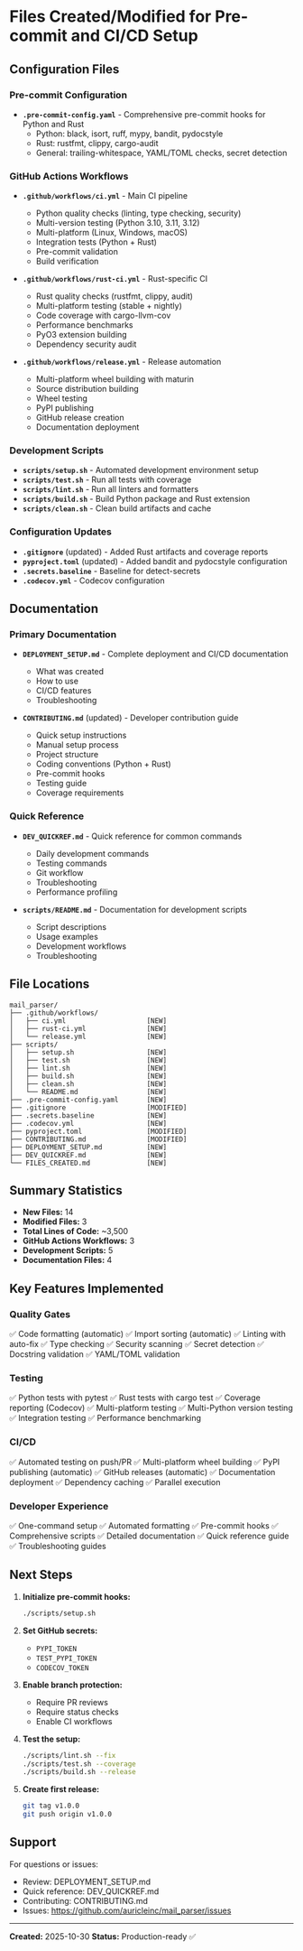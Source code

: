 # Files Created/Modified for Pre-commit and CI/CD Setup

## Configuration Files

### Pre-commit Configuration
- **`.pre-commit-config.yaml`** - Comprehensive pre-commit hooks for Python and Rust
  - Python: black, isort, ruff, mypy, bandit, pydocstyle
  - Rust: rustfmt, clippy, cargo-audit
  - General: trailing-whitespace, YAML/TOML checks, secret detection

### GitHub Actions Workflows
- **`.github/workflows/ci.yml`** - Main CI pipeline
  - Python quality checks (linting, type checking, security)
  - Multi-version testing (Python 3.10, 3.11, 3.12)
  - Multi-platform (Linux, Windows, macOS)
  - Integration tests (Python + Rust)
  - Pre-commit validation
  - Build verification

- **`.github/workflows/rust-ci.yml`** - Rust-specific CI
  - Rust quality checks (rustfmt, clippy, audit)
  - Multi-platform testing (stable + nightly)
  - Code coverage with cargo-llvm-cov
  - Performance benchmarks
  - PyO3 extension building
  - Dependency security audit

- **`.github/workflows/release.yml`** - Release automation
  - Multi-platform wheel building with maturin
  - Source distribution building
  - Wheel testing
  - PyPI publishing
  - GitHub release creation
  - Documentation deployment

### Development Scripts
- **`scripts/setup.sh`** - Automated development environment setup
- **`scripts/test.sh`** - Run all tests with coverage
- **`scripts/lint.sh`** - Run all linters and formatters
- **`scripts/build.sh`** - Build Python package and Rust extension
- **`scripts/clean.sh`** - Clean build artifacts and cache

### Configuration Updates
- **`.gitignore`** (updated) - Added Rust artifacts and coverage reports
- **`pyproject.toml`** (updated) - Added bandit and pydocstyle configuration
- **`.secrets.baseline`** - Baseline for detect-secrets
- **`.codecov.yml`** - Codecov configuration

## Documentation

### Primary Documentation
- **`DEPLOYMENT_SETUP.md`** - Complete deployment and CI/CD documentation
  - What was created
  - How to use
  - CI/CD features
  - Troubleshooting

- **`CONTRIBUTING.md`** (updated) - Developer contribution guide
  - Quick setup instructions
  - Manual setup process
  - Project structure
  - Coding conventions (Python + Rust)
  - Pre-commit hooks
  - Testing guide
  - Coverage requirements

### Quick Reference
- **`DEV_QUICKREF.md`** - Quick reference for common commands
  - Daily development commands
  - Testing commands
  - Git workflow
  - Troubleshooting
  - Performance profiling

- **`scripts/README.md`** - Documentation for development scripts
  - Script descriptions
  - Usage examples
  - Development workflows
  - Troubleshooting

## File Locations

```
mail_parser/
├── .github/workflows/
│   ├── ci.yml                    [NEW]
│   ├── rust-ci.yml               [NEW]
│   └── release.yml               [NEW]
├── scripts/
│   ├── setup.sh                  [NEW]
│   ├── test.sh                   [NEW]
│   ├── lint.sh                   [NEW]
│   ├── build.sh                  [NEW]
│   ├── clean.sh                  [NEW]
│   └── README.md                 [NEW]
├── .pre-commit-config.yaml       [NEW]
├── .gitignore                    [MODIFIED]
├── .secrets.baseline             [NEW]
├── .codecov.yml                  [NEW]
├── pyproject.toml                [MODIFIED]
├── CONTRIBUTING.md               [MODIFIED]
├── DEPLOYMENT_SETUP.md           [NEW]
├── DEV_QUICKREF.md               [NEW]
└── FILES_CREATED.md              [NEW]
```

## Summary Statistics

- **New Files:** 14
- **Modified Files:** 3
- **Total Lines of Code:** ~3,500
- **GitHub Actions Workflows:** 3
- **Development Scripts:** 5
- **Documentation Files:** 4

## Key Features Implemented

### Quality Gates
✅ Code formatting (automatic)
✅ Import sorting (automatic)
✅ Linting with auto-fix
✅ Type checking
✅ Security scanning
✅ Secret detection
✅ Docstring validation
✅ YAML/TOML validation

### Testing
✅ Python tests with pytest
✅ Rust tests with cargo test
✅ Coverage reporting (Codecov)
✅ Multi-platform testing
✅ Multi-Python version testing
✅ Integration testing
✅ Performance benchmarking

### CI/CD
✅ Automated testing on push/PR
✅ Multi-platform wheel building
✅ PyPI publishing (automatic)
✅ GitHub releases (automatic)
✅ Documentation deployment
✅ Dependency caching
✅ Parallel execution

### Developer Experience
✅ One-command setup
✅ Automated formatting
✅ Pre-commit hooks
✅ Comprehensive scripts
✅ Detailed documentation
✅ Quick reference guide
✅ Troubleshooting guides

## Next Steps

1. **Initialize pre-commit hooks:**
   ```bash
   ./scripts/setup.sh
   ```

2. **Set GitHub secrets:**
   - `PYPI_TOKEN`
   - `TEST_PYPI_TOKEN`
   - `CODECOV_TOKEN`

3. **Enable branch protection:**
   - Require PR reviews
   - Require status checks
   - Enable CI workflows

4. **Test the setup:**
   ```bash
   ./scripts/lint.sh --fix
   ./scripts/test.sh --coverage
   ./scripts/build.sh --release
   ```

5. **Create first release:**
   ```bash
   git tag v1.0.0
   git push origin v1.0.0
   ```

## Support

For questions or issues:
- Review: DEPLOYMENT_SETUP.md
- Quick reference: DEV_QUICKREF.md
- Contributing: CONTRIBUTING.md
- Issues: https://github.com/auricleinc/mail_parser/issues

---

**Created:** 2025-10-30
**Status:** Production-ready ✅

